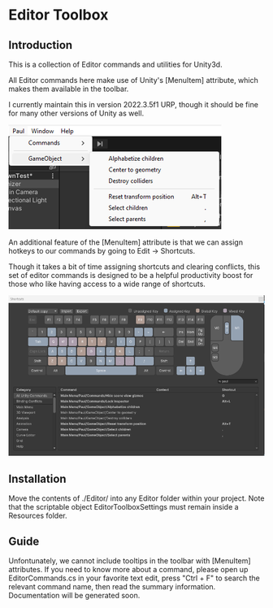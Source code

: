 # Editor Toolbox

## Introduction

This is a collection of Editor commands and utilities for Unity3d.

All Editor commands here make use of Unity's [MenuItem] attribute, which makes them available in the toolbar. 

I currently maintain this in version 2022.3.5f1 URP, though it should be fine for many other versions of Unity as well.

![plot](./Documentation/Image/Menu.png)

An additional feature of the [MenuItem] attribute is that we can assign hotkeys to our commands by going to Edit -> Shortcuts. 

Though it takes a bit of time assigning shortcuts and clearing conflicts, this set of editor commands is designed to be a helpful productivity boost for those who like having access to a wide range of shortcuts.

![plot](./Documentation/Image/Shortcuts.png)

## Installation

Move the contents of ./Editor/ into any Editor folder within your project. Note that the scriptable object EditorToolboxSettings must remain inside a Resources folder.

## Guide

Unfontunately, we cannot include tooltips in the toolbar with [MenuItem] attributes. If you need to know more about a command, please open up EditorCommands.cs in your favorite text edit, press "Ctrl + F" to search the relevant command name, then read the summary information. Documentation will be generated soon.